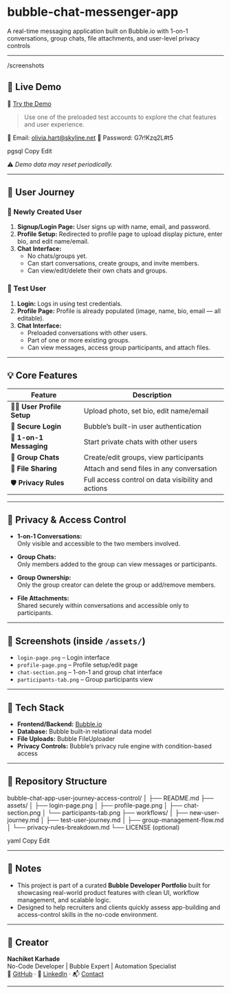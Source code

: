 # bubble-chat-messenger-app
A real-time messaging application built on Bubble.io with 1-on-1 conversations, group chats, file attachments, and user-level privacy controls

---
/screenshots

## 🚀 Live Demo

🔗 [Try the Demo](https://test-app-link.bubbleapps.io)

> Use one of the preloaded test accounts to explore the chat features and user experience.

📧 Email: olivia.hart@skyline.net
🔐 Password: G7r!Kzq2L#t5

pgsql
Copy
Edit

⚠️ *Demo data may reset periodically.*

---

## 🧭 User Journey

### 🔹 Newly Created User

1. **Signup/Login Page:** User signs up with name, email, and password.
2. **Profile Setup:** Redirected to profile page to upload display picture, enter bio, and edit name/email.
3. **Chat Interface:**
   - No chats/groups yet.
   - Can start conversations, create groups, and invite members.
   - Can view/edit/delete their own chats and groups.

### 🔹 Test User

1. **Login:** Logs in using test credentials.
2. **Profile Page:** Profile is already populated (image, name, bio, email — all editable).
3. **Chat Interface:**
   - Preloaded conversations with other users.
   - Part of one or more existing groups.
   - Can view messages, access group participants, and attach files.

---

## 💡 Core Features

| Feature                     | Description |
|-----------------------------|-------------|
| 🧑‍💻 **User Profile Setup**   | Upload photo, set bio, edit name/email |
| 🔐 **Secure Login**         | Bubble’s built-in user authentication |
| 💬 **1-on-1 Messaging**     | Start private chats with other users |
| 👥 **Group Chats**          | Create/edit groups, view participants |
| 📎 **File Sharing**         | Attach and send files in any conversation |
| 🛡️ **Privacy Rules**        | Full access control on data visibility and actions |

---

## 🔐 Privacy & Access Control

- **1-on-1 Conversations:**  
  Only visible and accessible to the two members involved.

- **Group Chats:**  
  Only members added to the group can view messages or participants.

- **Group Ownership:**  
  Only the group creator can delete the group or add/remove members.

- **File Attachments:**  
  Shared securely within conversations and accessible only to participants.

---

## 📸 Screenshots (inside `/assets/`)

- `login-page.png` – Login interface  
- `profile-page.png` – Profile setup/edit page  
- `chat-section.png` – 1-on-1 and group chat interface  
- `participants-tab.png` – Group participants view  

---

## 🧰 Tech Stack

- **Frontend/Backend:** [Bubble.io](https://bubble.io)
- **Database:** Bubble built-in relational data model
- **File Uploads:** Bubble FileUploader
- **Privacy Controls:** Bubble’s privacy rule engine with condition-based access

---

## 📂 Repository Structure

bubble-chat-app-user-journey-access-control/
│
├── README.md
├── assets/
│ ├── login-page.png
│ ├── profile-page.png
│ ├── chat-section.png
│ └── participants-tab.png
├── workflows/
│ ├── new-user-journey.md
│ ├── test-user-journey.md
│ ├── group-management-flow.md
│ └── privacy-rules-breakdown.md
└── LICENSE (optional)

yaml
Copy
Edit

---

## 📌 Notes

- This project is part of a curated **Bubble Developer Portfolio** built for showcasing real-world product features with clean UI, workflow management, and scalable logic.
- Designed to help recruiters and clients quickly assess app-building and access-control skills in the no-code environment.

---

## 🧠 Creator

**Nachiket Karhade**  
No-Code Developer | Bubble Expert | Automation Specialist  
🔗 [GitHub](https://github.com/NachiketK43) · 💼 [LinkedIn](https://linkedin.com/in/nachiket-karhade) · 📬 [Contact](mailto:your-email@example.com)

---
